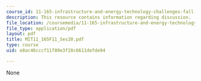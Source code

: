 ```yaml
---
course_id: 11-165-infrastructure-and-energy-technology-challenges-fall-2011
description: This resource contains information regarding discussion.
file_location: /coursemedia/11-165-infrastructure-and-energy-technology-challenges-fall-2011/e8ac46cccf11f89e3f28c6611defde94_MIT11_165F11_Ses20.pdf
file_type: application/pdf
layout: pdf
title: MIT11_165F11_Ses20.pdf
type: course
uid: e8ac46cccf11f89e3f28c6611defde94

---
```

None